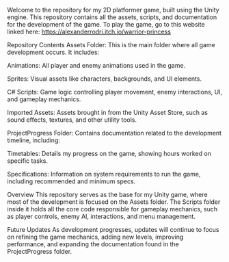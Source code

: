Welcome to the repository for my 2D platformer game, built using the Unity engine. This repository contains all the assets, scripts, and documentation for the development of the game. To play the game, go to this website linked here: https://alexanderrodri.itch.io/warrior-princess

Repository Contents
Assets Folder: This is the main folder where all game development occurs. It includes:

Animations: All player and enemy animations used in the game.

Sprites: Visual assets like characters, backgrounds, and UI elements.

C# Scripts: Game logic controlling player movement, enemy interactions, UI, and gameplay mechanics.

Imported Assets: Assets brought in from the Unity Asset Store, such as sound effects, textures, and other utility tools.

ProjectProgress Folder: Contains documentation related to the development timeline, including:

Timetables: Details my progress on the game, showing hours worked on specific tasks.

Specifications: Information on system requirements to run the game, including recommended and minimum specs.

Overview
This repository serves as the base for my Unity game, where most of the development is focused on the Assets folder. The Scripts folder inside it holds all the core code responsible for gameplay mechanics, such as player controls, enemy AI, interactions, and menu management.

Future Updates
As development progresses, updates will continue to focus on refining the game mechanics, adding new levels, improving performance, and expanding the documentation found in the ProjectProgress folder.
